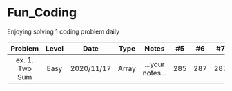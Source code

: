 # Fun_Coding

Enjoying solving 1 coding problem daily


| Problem | Level | Date | Type | Notes | #5 | #6 | #7 | #8 | #9 |
| :---: | :---: | :---: | :---: | :---: | :---: | :---: | :---: | :---: | :---: |
| ex. 1. Two Sum | Easy | 2020/11/17 | Array | ...your notes... | 285 | 287 | 287 | 272 | 276 |
